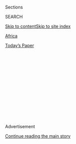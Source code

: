 <div id="app">

<div>

<div>

<div>

<div class="NYTAppHideMasthead css-1q2w90k e1suatyy0">

<div class="section css-ui9rw0 e1suatyy2">

<div class="css-eph4ug er09x8g0">

<div class="css-6n7j50">

</div>

<span class="css-1dv1kvn">Sections</span>

<div class="css-10488qs">

<span class="css-1dv1kvn">SEARCH</span>

</div>

[Skip to content](#site-content)[Skip to site
index](#site-index)

</div>

<div id="masthead-section-label" class="css-1wr3we4 eaxe0e00">

[Africa](https://www.nytimes.com/section/world/africa)

</div>

<div class="css-10698na e1huz5gh0">

</div>

</div>

<div id="masthead-bar-one" class="section hasLinks css-15hmgas e1csuq9d3">

<div class="css-uqyvli e1csuq9d0">

</div>

<div class="css-1uqjmks e1csuq9d1">

</div>

<div class="css-9e9ivx">

[](https://myaccount.nytimes.com/auth/login?response_type=cookie&client_id=vi)

</div>

<div class="css-1bvtpon e1csuq9d2">

[Today’s
Paper](https://www.nytimes.com/section/todayspaper)

</div>

</div>

</div>

</div>

<div data-aria-hidden="false">

<div id="site-content" data-role="main">

<div>

<div class="css-1aor85t" style="opacity:0.000000001;z-index:-1;visibility:hidden">

<div class="css-1hqnpie">

<div class="css-epjblv">

<span class="css-17xtcya">[Africa](/section/world/africa)</span><span class="css-x15j1o">|</span><span class="css-fwqvlz">Admitting
Errors, Ex-President of Angola Exits
Politics</span>

</div>

<div class="css-k008qs">

<div class="css-1iwv8en">

<span class="css-18z7m18"></span>

<div>

</div>

</div>

<span class="css-1n6z4y">https://nyti.ms/2O4wYgI</span>

<div class="css-1705lsu">

<div class="css-4xjgmj">

<div class="css-4skfbu" data-role="toolbar" data-aria-label="Social Media Share buttons, Save button, and Comments Panel with current comment count" data-testid="share-tools">

  - 
  - 
  - 
  - 
    
    <div class="css-6n7j50">
    
    </div>

  - 

</div>

</div>

</div>

</div>

</div>

</div>

<div id="NYT_TOP_BANNER_REGION" class="css-13pd83m">

</div>

<div id="top-wrapper" class="css-1sy8kpn">

<div id="top-slug" class="css-l9onyx">

Advertisement

</div>

[Continue reading the main
story](#after-top)

<div class="ad top-wrapper" style="text-align:center;height:100%;display:block;min-height:250px">

<div id="top" class="place-ad" data-position="top" data-size-key="top">

</div>

</div>

<div id="after-top">

</div>

</div>

<div id="sponsor-wrapper" class="css-1hyfx7x">

<div id="sponsor-slug" class="css-19vbshk">

Supported by

</div>

[Continue reading the main
story](#after-sponsor)

<div id="sponsor" class="ad sponsor-wrapper" style="text-align:center;height:100%;display:block">

</div>

<div id="after-sponsor">

</div>

</div>

<div class="css-1vkm6nb ehdk2mb0">

# Admitting Errors, Ex-President of Angola Exits Politics

</div>

<div class="css-79elbk" data-testid="photoviewer-wrapper">

<div class="css-z3e15g" data-testid="photoviewer-wrapper-hidden">

</div>

<div class="css-1a48zt4 ehw59r15" data-testid="photoviewer-children">

![<span class="css-16f3y1r e13ogyst0" data-aria-hidden="true">José
Eduardo dos Santos defended his record and said the Popular Movement for
the Liberation of Angola was a party of
transformation.</span><span class="css-cnj6d5 e1z0qqy90" itemprop="copyrightHolder"><span class="css-1ly73wi e1tej78p0">Credit...</span><span><span>Alain
Jocard/Agence France-Presse — Getty
Images</span></span></span>](https://static01.nyt.com/images/2018/09/09/world/09angola/merlin_105621083_5e4c5cc8-2fa9-4389-b8a9-fb99b781716d-articleLarge.jpg?quality=75&auto=webp&disable=upscale)

</div>

</div>

<div class="css-xt80pu e12qa4dv0">

<div class="css-18e8msd">

<div class="css-vp77d3 epjyd6m0">

<div class="css-1baulvz">

By <span class="css-1baulvz last-byline" itemprop="name">The Associated
Press</span>

</div>

</div>

  - Sept. 8,
    2018

  - 
    
    <div class="css-4xjgmj">
    
    <div class="css-d8bdto" data-role="toolbar" data-aria-label="Social Media Share buttons, Save button, and Comments Panel with current comment count" data-testid="share-tools">
    
      - 
      - 
      - 
      - 
        
        <div class="css-6n7j50">
        
        </div>
    
      - 
    
    </div>
    
    </div>

</div>

</div>

<div class="section meteredContent css-1r7ky0e" name="articleBody" itemprop="articleBody">

<div class="css-1fanzo5 StoryBodyCompanionColumn">

<div class="css-53u6y8">

José Eduardo dos Santos, the former president of Angola who was one of
Africa’s longest-serving heads of state, stepped down on Saturday from
the leadership of the country’s governing party, acknowledging that he
had made mistakes in almost four decades in power but saying that he
held his “head high.”

The governing party, the Popular Movement for the Liberation of Angola,
known as M.P.L.A., has led the oil-rich country since its independence
from Portugal in 1975. After the party won the most parliamentary seats
[in elections a year
ago](https://www.nytimes.com/2017/08/25/world/africa/angola-election-dos-santos-president-lourenco.html?action=click&module=RelatedCoverage&pgtype=Article&region=Footer),
it designated João Lourenço, the defense minister and a former governor,
to replace Mr. dos Santos, who had announced that he would step down.

Since taking office in September 2017, Mr. Lourenço has pledged to
dismantle [the corruption that flourished under his
predecessor.](https://www.nytimes.com/2017/06/24/world/africa/angola-luanda-jose-eduardo-dos-santos.html?action=click&module=RelatedCoverage&pgtype=Article&region=Footer)

Mr. dos Santos assumed office in 1979, becoming Angola’s second
president. In remarks on Saturday, he said that he had not expected to
remain in power so long, and he acknowledged that everyone makes
mistakes.

</div>

</div>

<div class="css-1fanzo5 StoryBodyCompanionColumn">

<div class="css-53u6y8">

“I accept that I also committed them,” said Mr. dos Santos, 76. But he
also defended his record and described the M.P.L.A. as a party of
transformation.

Mr. dos Santos was president during most of Angola’s devastating civil
war of 1975 to 2002, but he also oversaw the building boom that
followed. When the conflict ended, the country had a rare opportunity to
rebuild: Its oil production could swell just as prices were high,
allowing it to finance rebuilding and delivering an economic boom that
was rare on the continent.

But the oil-for-infrastructure model came with serious drawbacks. The
deals between Angola and some of its foreign partners in the rebuilding
effort lacked transparency and often resulted in projects of poor
quality, either because of a lack of oversight or outright corruption.

It also presented the politically connected with an opportunity for
self-enrichment, and Mr. dos Santos’s inner circle of family and allies
amassed extraordinary wealth.

The former president, who has had health problems, was not a candidate
in elections last year and instead campaigned for Mr. Lourenço as the
party’s candidate. Despite that show of unity, divisions between the two
emerged soon after the election.

</div>

</div>

<div class="css-1fanzo5 StoryBodyCompanionColumn">

<div class="css-53u6y8">

While few observers expected Mr. Lourenço to move boldly and quickly
against his predecessor, one of his first acts as president was [to
dismiss Isabel dos
Santos,](https://www.nytimes.com/2017/11/15/business/energy-environment/angola-oil.html)
the former president’s daughter, as chairwoman of the state-owned oil
company Sonangol. She had become Africa’s first female billionaire,
according to Forbes.

Mr. Lourenço then dismissed José Filomeno dos Santos, the former
president’s son, from the leadership of Angola’s sovereign wealth fund.
Both Isabel and José Filomeno dos Santos face corruption investigations
but deny any wrongdoing.

Angola’s main opposition party, Unita, has questioned how far Mr.
Lourenço will go to dismantle state corruption. The party said the
country had faced enormous election fraud last year, and filed court
challenges that ultimately failed.

For many in the country, an Angola without Mr. dos Santos at the top is
hard to imagine. But they will continue to see him regularly: His face
appears on the country’s currency and on every citizens’ national
identity card.

</div>

</div>

</div>

<div>

</div>

<div>

</div>

<div>

</div>

<div>

<div id="bottom-wrapper" class="css-1ede5it">

<div id="bottom-slug" class="css-l9onyx">

Advertisement

</div>

[Continue reading the main
story](#after-bottom)

<div id="bottom" class="ad bottom-wrapper" style="text-align:center;height:100%;display:block;min-height:90px">

</div>

<div id="after-bottom">

</div>

</div>

</div>

</div>

</div>

## Site Index

<div>

</div>

## Site Information Navigation

  - [© <span>2020</span> <span>The New York Times
    Company</span>](https://help.nytimes.com/hc/en-us/articles/115014792127-Copyright-notice)

<!-- end list -->

  - [NYTCo](https://www.nytco.com/)
  - [Contact
    Us](https://help.nytimes.com/hc/en-us/articles/115015385887-Contact-Us)
  - [Work with us](https://www.nytco.com/careers/)
  - [Advertise](https://nytmediakit.com/)
  - [T Brand Studio](http://www.tbrandstudio.com/)
  - [Your Ad
    Choices](https://www.nytimes.com/privacy/cookie-policy#how-do-i-manage-trackers)
  - [Privacy](https://www.nytimes.com/privacy)
  - [Terms of
    Service](https://help.nytimes.com/hc/en-us/articles/115014893428-Terms-of-service)
  - [Terms of
    Sale](https://help.nytimes.com/hc/en-us/articles/115014893968-Terms-of-sale)
  - [Site
    Map](https://spiderbites.nytimes.com)
  - [Help](https://help.nytimes.com/hc/en-us)
  - [Subscriptions](https://www.nytimes.com/subscription?campaignId=37WXW)

</div>

</div>

</div>

</div>
